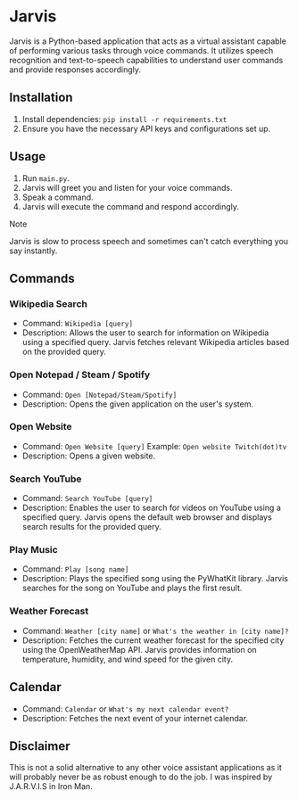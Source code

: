 # Jarvis

Jarvis is a Python-based application that acts as a virtual assistant capable of performing various tasks through voice commands. It utilizes speech recognition and text-to-speech capabilities to understand user commands and provide responses accordingly.

## Installation

1. Install dependencies: `pip install -r requirements.txt`
2. Ensure you have the necessary API keys and configurations set up.

## Usage

1. Run `main.py`.
2. Jarvis will greet you and listen for your voice commands.
3. Speak a command.
4. Jarvis will execute the command and respond accordingly.

>[!NOTE]
> Jarvis is slow to process speech and sometimes can't catch everything you say instantly.

## Commands

### Wikipedia Search

- Command: `Wikipedia [query]`
- Description: Allows the user to search for information on Wikipedia using a specified query. Jarvis fetches relevant Wikipedia articles based on the provided query.

### Open Notepad / Steam / Spotify

- Command: `Open [Notepad/Steam/Spotify]`
- Description: Opens the given application on the user's system.

### Open Website

- Command: `Open Website [query]` Example: `Open website Twitch(dot)tv`
- Description: Opens a given website.

### Search YouTube

- Command: `Search YouTube [query]`
- Description: Enables the user to search for videos on YouTube using a specified query. Jarvis opens the default web browser and displays search results for the provided query.

### Play Music

- Command: `Play [song name]`
- Description: Plays the specified song using the PyWhatKit library. Jarvis searches for the song on YouTube and plays the first result.

### Weather Forecast

- Command: `Weather [city name]` or `What's the weather in [city name]?`
- Description: Fetches the current weather forecast for the specified city using the OpenWeatherMap API. Jarvis provides information on temperature, humidity, and wind speed for the given city.

## Calendar

- Command: `Calendar` or `What's my next calendar event?`
- Description: Fetches the next event of your internet calendar.

## Disclaimer

This is not a solid alternative to any other voice assistant applications as it will probably never be as robust enough to do the job. I was inspired by J.A.R.V.I.S in Iron Man.
